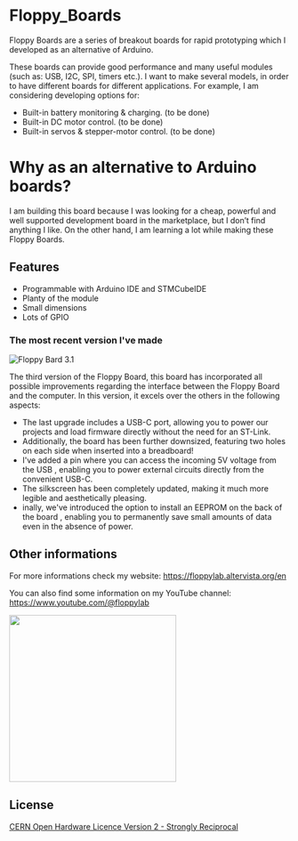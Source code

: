# Floppy_Boards
Floppy Boards are a series of breakout boards for rapid prototyping which I developed as an alternative of Arduino.

These boards can provide good performance and many useful modules (such as: USB, I2C, SPI, timers etc.). I want to make several models, in order to have different boards for different applications.
For example, I am considering developing options for:

- Built-in battery monitoring & charging.   (to be done)
- Built-in DC motor control.                (to be done)
- Built-in servos & stepper-motor control.  (to be done)

# Why as an alternative to Arduino boards?
I am building this board because I was looking for a cheap, powerful and well supported development board in the marketplace, but I don’t find anything I like. On the other hand, I am learning a lot while making these Floppy Boards.
## Features
- Programmable with Arduino IDE and STMCubeIDE
- Planty of the module
- Small dimensions
- Lots of GPIO

### The most recent version I've made
![Floppy Bard 3.1](https://floppylab.altervista.org/wp-content/uploads/2023/09/FB-3.1-no-sfondo-960x768.png)

The third version of the Floppy Board, this board has incorporated all possible improvements regarding the interface between the Floppy Board and the computer.
In this version, it excels over the others in the following aspects:

- The last upgrade includes a USB-C port, allowing you to power our projects and load firmware directly without the need for an ST-Link.
- Additionally, the board has been further downsized, featuring two holes on each side when inserted into a breadboard!
- I've added a pin where you can access the incoming 5V voltage from the USB , enabling you to power external circuits directly from the convenient USB-C.
- The silkscreen has been completely updated, making it much more legible and aesthetically pleasing.
- inally, we've introduced the option to install an EEPROM on the back of the board , enabling you to permanently save small amounts of data even in the absence of power.


## Other informations

For more informations check my website: https://floppylab.altervista.org/en

You can also find some information on my YouTube channel: https://www.youtube.com/@floppylab

<img src="https://floppylab.altervista.org/wp-content/uploads/2023/02/Stemma-scritta.png" width="300">


## License

[CERN Open Hardware Licence Version 2 - Strongly Reciprocal](https://choosealicense.com/licenses/cern-ohl-s-2.0/#)

